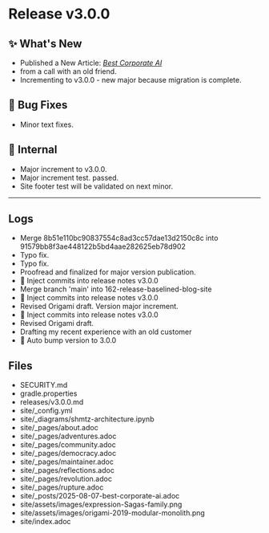 # Release v3.0.0

## ✨ What's New

- Published a New Article: [_Best Corporate AI_](https://mimis-gildi.github.io/riddle-me-this/reflections/2025/08/07/best-corporate-ai.html)
- from a call with an old friend.
- Incrementing to v3.0.0 - new major because migration is complete.

## 🐛 Bug Fixes

- Minor text fixes.

## 🔬 Internal

- Major increment to v3.0.0.
- Major increment test. passed.
- Site footer test will be validated on next minor.

---

## Logs

- Merge 8b51e110bc90837554c8ad3cc57dae13d2150c8c into 91579bb8f3ae448122b5bd4aae282625eb78d902
- Typo fix.
- Typo fix.
- Proofread and finalized for major version publication.
- 📝 Inject commits into release notes v3.0.0
- Merge branch 'main' into 162-release-baselined-blog-site
- 📝 Inject commits into release notes v3.0.0
- Revised Origami draft. Version major increment.
- 📝 Inject commits into release notes v3.0.0
- Revised Origami draft.
- Drafting my recent experience with an old customer
- 🔼 Auto bump version to 3.0.0


## Files

- SECURITY.md
- gradle.properties
- releases/v3.0.0.md
- site/_config.yml
- site/_diagrams/shmtz-architecture.ipynb
- site/_pages/about.adoc
- site/_pages/adventures.adoc
- site/_pages/community.adoc
- site/_pages/democracy.adoc
- site/_pages/maintainer.adoc
- site/_pages/reflections.adoc
- site/_pages/revolution.adoc
- site/_pages/rupture.adoc
- site/_posts/2025-08-07-best-corporate-ai.adoc
- site/assets/images/expression-Sagas-family.png
- site/assets/images/origami-2019-modular-monolith.png
- site/index.adoc

